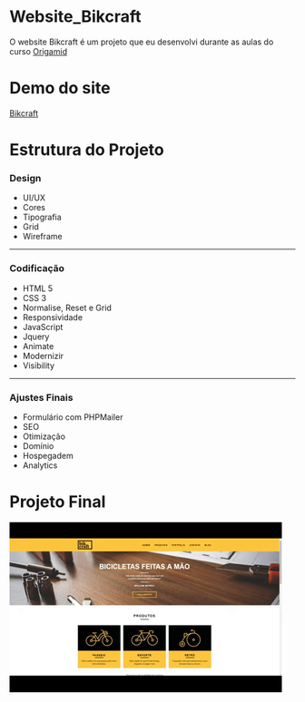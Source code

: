 # Website_Bikcraft
O website Bikcraft é um projeto que eu desenvolvi durante as aulas do curso <a href="https://www.origamid.com">Origamid</a> 

# Demo do site

<a href="http://bikcraft.com/"> Bikcraft </a>
 
# Estrutura do Projeto

<h3>Design</h3>
<ul> 
  <li>UI/UX</li>
  <li>Cores</li>
  <li>Tipografia</li>
  <li>Grid</li> 
  <li>Wireframe</li>   
</ul>
  
<hr>

<h3>Codificação</h3>
<ul>
  <li>HTML 5</li>
  <li>CSS 3</li>
  <li>Normalise, Reset e Grid</li>
  <li>Responsividade</li>
  <li>JavaScript</li>
  <li>Jquery</li>
  <li>Animate</li>
  <li>Modernizir</li>
  <li>Visibility</li>
</ul>
 
 <hr>

 <h3>Ajustes Finais</h3>
 <ul>  
  <li>Formulário com PHPMailer</li>
  <li>SEO</li>
  <li>Otimização</li>
  <li>Domínio</li>
  <li>Hospegadem</li>
  <li>Analytics</li>   
</ul>


# Projeto Final

![](bikcraft.gif)


